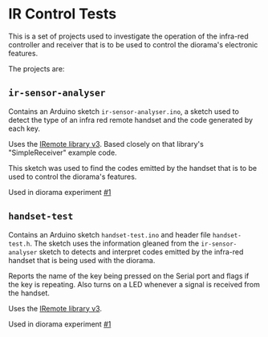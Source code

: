 # IR Control Tests

This is a set of projects used to investigate the operation of the infra-red controller and receiver that is to be used to control the diorama's electronic features.

The projects are:

## `ir-sensor-analyser`

Contains an Arduino sketch `ir-sensor-analyser.ino`, a sketch used to detect the type of an infra red remote handset and the code generated by each key.

Uses the [IRemote library v3](https://github.com/Arduino-IRremote/Arduino-IRremote). Based closely on that library's "SimpleReceiver" example code.

This sketch was used to find the codes emitted by the handset that is to be used to control the diorama's features.

Used in diorama experiment [#1](https://cahamo.github.io/diorama/experiment-1)

## `handset-test`

Contains an Arduino sketch `handset-test.ino` and header file `handset-test.h`. The sketch uses the information gleaned from the `ir-sensor-analyser` sketch to detects and interpret codes emitted by the infra-red handset that is being used with the diorama.

Reports the name of the key being pressed on the Serial port and flags if the key is repeating. Also turns on a LED whenever a signal is received from the handset.

Uses the [IRemote library v3](https://github.com/Arduino-IRremote/Arduino-IRremote).

Used in diorama experiment [#1](https://cahamo.github.io/diorama/experiment-1)
